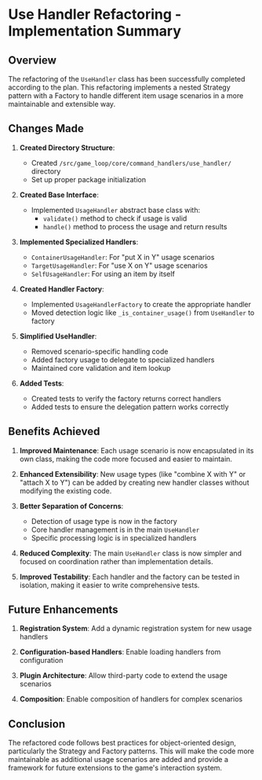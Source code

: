 # Use Handler Refactoring - Implementation Summary

## Overview

The refactoring of the `UseHandler` class has been successfully completed according to the plan. This refactoring implements a nested Strategy pattern with a Factory to handle different item usage scenarios in a more maintainable and extensible way.

## Changes Made

1. **Created Directory Structure**:
   - Created `/src/game_loop/core/command_handlers/use_handler/` directory
   - Set up proper package initialization

2. **Created Base Interface**:
   - Implemented `UsageHandler` abstract base class with:
     - `validate()` method to check if usage is valid
     - `handle()` method to process the usage and return results

3. **Implemented Specialized Handlers**:
   - `ContainerUsageHandler`: For "put X in Y" usage scenarios
   - `TargetUsageHandler`: For "use X on Y" usage scenarios
   - `SelfUsageHandler`: For using an item by itself

4. **Created Handler Factory**:
   - Implemented `UsageHandlerFactory` to create the appropriate handler
   - Moved detection logic like `_is_container_usage()` from `UseHandler` to factory

5. **Simplified UseHandler**:
   - Removed scenario-specific handling code
   - Added factory usage to delegate to specialized handlers
   - Maintained core validation and item lookup

6. **Added Tests**:
   - Created tests to verify the factory returns correct handlers
   - Added tests to ensure the delegation pattern works correctly

## Benefits Achieved

1. **Improved Maintenance**: Each usage scenario is now encapsulated in its own class, making the code more focused and easier to maintain.

2. **Enhanced Extensibility**: New usage types (like "combine X with Y" or "attach X to Y") can be added by creating new handler classes without modifying the existing code.

3. **Better Separation of Concerns**:
   - Detection of usage type is now in the factory
   - Core handler management is in the main `UseHandler`
   - Specific processing logic is in specialized handlers

4. **Reduced Complexity**: The main `UseHandler` class is now simpler and focused on coordination rather than implementation details.

5. **Improved Testability**: Each handler and the factory can be tested in isolation, making it easier to write comprehensive tests.

## Future Enhancements

1. **Registration System**: Add a dynamic registration system for new usage handlers

2. **Configuration-based Handlers**: Enable loading handlers from configuration

3. **Plugin Architecture**: Allow third-party code to extend the usage scenarios

4. **Composition**: Enable composition of handlers for complex scenarios

## Conclusion

The refactored code follows best practices for object-oriented design, particularly the Strategy and Factory patterns. This will make the code more maintainable as additional usage scenarios are added and provide a framework for future extensions to the game's interaction system.
